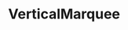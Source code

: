 # VerticalMarquee
[](https://raw.githubusercontent.com/makohill/VerticalMarquee/master/art/Screenshot_2016-04-26-10-05-23.png)
